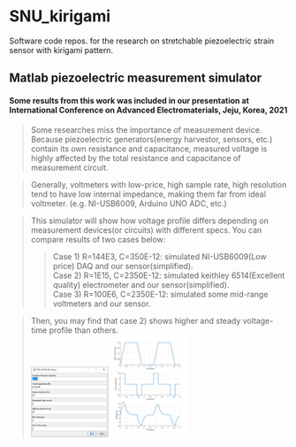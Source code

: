 # SNU_kirigami

Software code repos. for the research on stretchable piezoelectric strain sensor with kirigami pattern.

## Matlab piezoelectric measurement simulator

#### Some results from this work was included in our presentation at International Conference on Advanced Electromaterials, Jeju, Korea, 2021

>Some researches miss the importance of measurement device.
>Because piezoelectric generators(energy harvestor, sensors, etc.) contain its own resistance and capacitance,
>measured voltage is highly affected by the total resistance and capacitance of measurement circuit.

>Generally, voltmeters with low-price, high sample rate, high resolution tend to have low internal impedance, making them far from ideal voltmeter.
>(e.g. NI-USB6009, Arduino UNO ADC, etc.)

>This simulator will show how voltage profile differs depending on measurement devices(or circuits) with different specs.
>You can compare results of two cases below:
>>Case 1) R=144E3, C=350E-12: simulated NI-USB6009(Low price) DAQ and our sensor(simplified).   
>>Case 2) R=1E15,  C=2350E-12: simulated keithley 6514(Excellent quality) electrometer and our sensor(simplified).   
>>Case 3) R=100E6, C=2350E-12: simulated some mid-range voltmeters and our sensor.   

>Then, you may find that case 2) shows higher and steady voltage-time profile than others.   
<img src="/Matlab Simulation/media/img/Simul_prompt.png" width="30%" height="30%" title="Title"></img>
<a href="/Matlab Simulation/PiezoSimul.m"><img src="/Matlab Simulation/media/img/Ex1.png" width="30%" height="30%" title="Title"></img></a>

